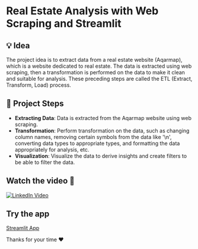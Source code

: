 # Real Estate Analysis with Web Scraping and Streamlit

## 💡 Idea
The project idea is to extract data from a real estate website (Aqarmap), which is a website dedicated to real estate. The data is extracted using web scraping, then a transformation is performed on the data to make it clean and suitable for analysis. These preceding steps are called the ETL (Extract, Transform, Load) process.

## 📍 Project Steps
- **Extracting Data**: Data is extracted from the Aqarmap website using web scraping.
- **Transformation**: Perform transformation on the data, such as changing column names, removing certain symbols from the data like '\n', converting data types to appropriate types, and formatting the data appropriately for analysis, etc.
- **Visualization**: Visualize the data to derive insights and create filters to be able to filter the data.

## Watch the video 🎥
[![LinkedIn Video](https://img.shields.io/badge/Watch%20on%20LinkedIn-Click%20Here-blue)](https://www.linkedin.com/posts/abdullah-khaled-0608a9236_%D9%85%D8%B4%D8%B1%D9%88%D8%B9-%D8%AC%D8%AF%D9%8A%D8%AF-%D9%88%D9%85%D9%85%D9%8A%D8%B2-real-estate-analysis-activity-7174044802089426945-dG8V?utm_source=share)

## Try the app
[Streamlit App](https://real-estate-web-scrapping-app.streamlit.app/)


Thanks for your time ❤

